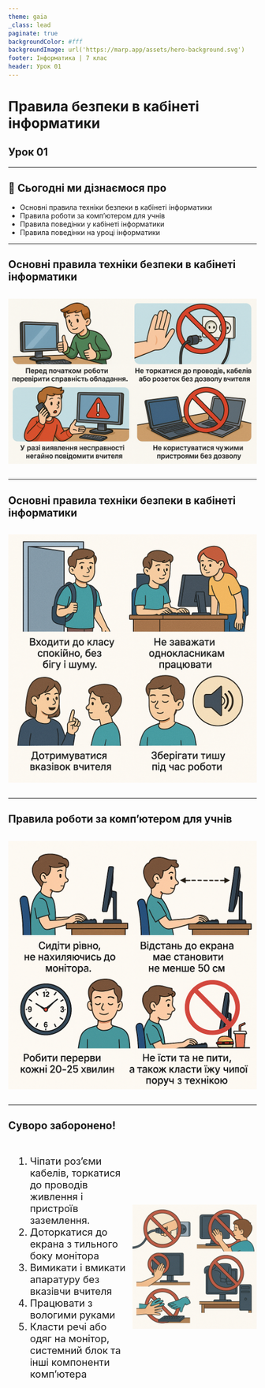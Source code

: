 ```yaml
---
theme: gaia
_class: lead
paginate: true
backgroundColor: #fff
backgroundImage: url('https://marp.app/assets/hero-background.svg')
footer: Інформатика | 7 клас
header: Урок 01
---
```


<style>

.centered-content {
  display: flex;
  justify-content: center;
  align-items: center;
}

.grid-container {
  display: grid;
  grid-template-columns: 50% 50%;
  align-items: left;
}
.text-left {
  font-size: 20px; /* Adjust text size */
  padding: 10px;
}
.image-center {
  max-width: 100%; /* Ensures the image scales within its space */
  text-align: right;
  display: flex;
  align-items: center;
  justify-content: center;
}

</style>

# Правила безпеки в кабінеті інформатики

## Урок **01**

---

## 🎯 Сьогодні ми дізнаємося про

- Основні правила техніки безпеки в кабінеті інформатики
- Правила роботи за комп’ютером для учнів
- Правила поведінки у кабінеті інформатики
- Правила поведінки на уроці інформатики

---

## Основні правила техніки безпеки в кабінеті інформатики

<section class="centered-content">

![h:400px](./assets/01/general_rules.png)

</section>

---

## Основні правила техніки безпеки в кабінеті інформатики

<section class="centered-content">

![h:400px](./assets/01/it_cabinet_rules.png)

</section>

---

## Правила роботи за комп’ютером для учнів

<section class="centered-content">

![h:400px](./assets/01/working_with_pc_rules.png)

</section>

---

## Суворо заборонено!

<div class="grid-container">
  <div class="text-left">

1. Чіпати розʼєми кабелів, торкатися до проводів живлення і пристроїв заземлення.
2. Доторкатися до екрана з тильного боку монітора
3. Вимикати і вмикати апаратуру без вказівчи вчителя
4. Працювати з вологими руками
5. Класти речі або одяг на монітор, системний блок та інші компоненти компʼютера

  </div>

  <div class="image-center">

![h:400px](./assets/01/strictly_prohibited.png)

  </div>
</div>
